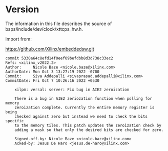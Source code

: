 Version
=======

The information in this file describes the source of
bsps/include/dev/clock/xttcps_hw.h.

Import from:

  https://github.com/Xilinx/embeddedsw.git

```
commit 5330a64c8efd14f0eef09befdbb8d3d738c33ec2
Refs: <xilinx_v2022.2>
Author:     Nicole Baze <nicole.baze@xilinx.com>
AuthorDate: Mon Oct 3 13:27:19 2022 -0700
Commit:     Siva Addepalli <sivaprasad.addepalli@xilinx.com>
CommitDate: Fri Oct 7 10:26:16 2022 +0530

    xilpm: versal: server: Fix bug in AIE2 zeroization

    There is a bug in AIE2 zeriozation function when polling for memory
    zeroization complete. Currently the entire memory register is being
    checked against zero but instead we need to check the bits specific
    to the memory tiles. This patch updates the zeroization check by
    adding a mask so that only the desired bits are checked for zero.

    Signed-off-by: Nicole Baze <nicole.baze@xilinx.com>
    Acked-by: Jesus De Haro <jesus.de-haro@xilinx.com>
```
